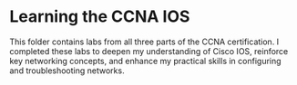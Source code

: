 # Learning the CCNA IOS
This folder contains labs from all three parts of the CCNA certification. I completed these labs to deepen my understanding of Cisco IOS, reinforce key networking concepts, and enhance my practical skills in configuring and troubleshooting networks.